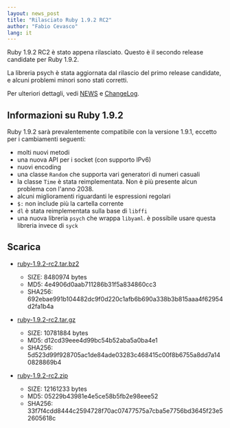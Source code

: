 ```yaml
---
layout: news_post
title: "Rilasciato Ruby 1.9.2 RC2"
author: "Fabio Cevasco"
lang: it
---
```


Ruby 1.9.2 RC2 è stato appena rilasciato. Questo è il secondo release
candidate per Ruby 1.9.2.

La libreria psych è stata aggiornata dal rilascio del primo release
candidate, e alcuni problemi minori sono stati corretti.

Per ulteriori dettagli, vedi [NEWS][1] e [ChangeLog][2].

## Informazioni su Ruby 1.9.2

Ruby 1.9.2 sarà prevalentemente compatibile con la versione 1.9.1,
eccetto per i cambiamenti seguenti:

* molti nuovi metodi
* una nuova API per i socket (con supporto IPv6)
* nuovi encoding
* una classe `Random` che supporta vari generatori di numeri casuali
* la classe `Time` è stata reimplementata. Non è più presente alcun
  problema con l\'anno 2038.
* alcuni miglioramenti riguardanti le espressioni regolari
* `$:` non include più la cartella corrente
* `dl` è stata reimplementata sulla base di `libffi`
* una nuova libreria `psych` che wrappa `libyaml`. è possibile usare
  questa libreria invece di `syck`

## Scarica

* [ruby-1.9.2-rc2.tar.bz2][3]
  * SIZE: 8480974 bytes
  * MD5: 4e4906d0aab711286b31f5a834860cc3
  * SHA256:
    692ebae991b104482dc9f0d220c1afb6b690a338b3b815aaa4f62954d2fa1b4a

* [ruby-1.9.2-rc2.tar.gz][4]
  * SIZE: 10781884 bytes
  * MD5: d12cd39eee4d99bc54b52aba5a0ba4e1
  * SHA256:
    5d523d99f928705ac1de84ade03283c468415c00f8b6755a8dd7a140828869b4

* [ruby-1.9.2-rc2.zip][5]
  * SIZE: 12161233 bytes
  * MD5: 05229b43981e4e5ce58b5fb2e98eee52
  * SHA256:
    33f7f4cdd8444c2594728f70ac07477575a7cba5e7756bd3645f23e52605618c



[1]: http://svn.ruby-lang.org/repos/ruby/tags/v1_9_2_rc2/NEWS
[2]: http://svn.ruby-lang.org/repos/ruby/tags/v1_9_2_rc2/ChangeLog
[3]: https://cache.ruby-lang.org/pub/ruby/1.9/ruby-1.9.2-rc2.tar.bz2
[4]: https://cache.ruby-lang.org/pub/ruby/1.9/ruby-1.9.2-rc2.tar.gz
[5]: https://cache.ruby-lang.org/pub/ruby/1.9/ruby-1.9.2-rc2.zip
